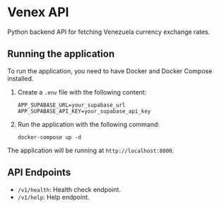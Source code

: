 # Venex API

Python backend API for fetching Venezuela currency exchange rates.

## Running the application

To run the application, you need to have Docker and Docker Compose installed.

1.  Create a `.env` file with the following content:

    ```
    APP_SUPABASE_URL=your_supabase_url
    APP_SUPABASE_API_KEY=your_supabase_api_key
    ```

2.  Run the application with the following command:

    ```
    docker-compose up -d
    ```

The application will be running at `http://localhost:8000`.

## API Endpoints

*   `/v1/health`: Health check endpoint.
*   `/v1/help`: Help endpoint.
